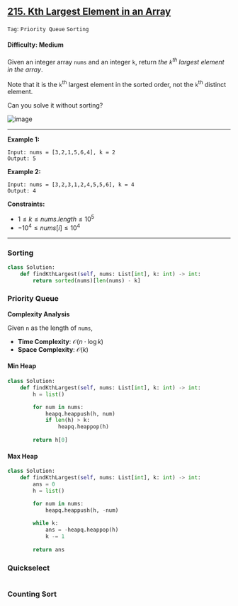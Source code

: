 ## [215. Kth Largest Element in an Array](https://leetcode.com/problems/kth-largest-element-in-an-array)

```Tag```: ```Priority Queue``` ```Sorting```

#### Difficulty: Medium

Given an integer array ```nums``` and an integer ```k```, return _the ```k```<sup>th</sup> largest element in the array_.

Note that it is the ```k```<sup>th</sup> largest element in the sorted order, not the ```k```<sup>th</sup> distinct element.

Can you solve it without sorting?

![image](https://github.com/quananhle/Python/assets/35042430/6122472b-cc6f-4033-bc1c-6dbf54054b93)

---

__Example 1:__
```
Input: nums = [3,2,1,5,6,4], k = 2
Output: 5
```

__Example 2:__
```
Input: nums = [3,2,3,1,2,4,5,5,6], k = 4
Output: 4
```

__Constraints:__

- $1 \le k \le nums.length \le 10^{5}$
- $-10^{4} \le nums[i] \le 10^{4}$

---

### Sorting

```Python
class Solution:
    def findKthLargest(self, nums: List[int], k: int) -> int:
        return sorted(nums)[len(nums) - k]
```

### Priority Queue

__Complexity Analysis__

Given ```n``` as the length of ```nums```,

- __Time Complexity__: $\mathcal{O}(n \cdot \log k)$
- __Space Complexity__: $\mathcal{O}(k)$

#### Min Heap

```Python
class Solution:
    def findKthLargest(self, nums: List[int], k: int) -> int:
        h = list()

        for num in nums:
            heapq.heappush(h, num)
            if len(h) > k:
                heapq.heappop(h)
        
        return h[0]
```

#### Max Heap

```Python
class Solution:
    def findKthLargest(self, nums: List[int], k: int) -> int:
        ans = 0
        h = list()

        for num in nums:
            heapq.heappush(h, -num)
        
        while k:
            ans = -heapq.heappop(h)
            k -= 1
        
        return ans
```

### Quickselect

```Python

```

### Counting Sort

```Python

```

